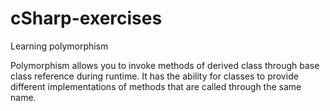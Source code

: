 # cSharp-exercises
Learning polymorphism

 
Polymorphism allows you to invoke methods of derived class through base class reference during runtime. It has the ability for classes 
to provide different implementations of methods that are called through the same name.
